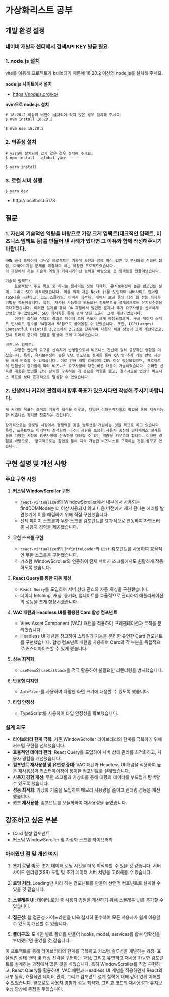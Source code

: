 # 가상화리스트 공부

## 개발 환경 설정

### 네이버 개발자 센터에서 검색API KEY 발급 필요

### 1. node.js 설치

vite를 이용해 프로젝트가 build되기 때문에 18.20.2 이상의 node.js를 설치해 주세요.

**node.js 사이트에서 설치**

- https://nodejs.org/ko/

**nvm으로 node.js 설치**

```
# 18.20.2 이상의 버전이 설치되어 있지 않은 경우 설치해 주세요.
$ nvm install 18.20.2

$ nvm use 18.20.2
```

### 2. 의존성 설치

```
# yarn이 설치되어 있지 않은 경우 설치해 주세요.
$ npm install --global yarn

$ yarn install
```

### 3. 로컬 서버 실행

```
$ yarn dev
```

- http://localhost:5173

## 질문

### 1. 자신의 기술적인 역량을 바탕으로 가장 크게 임팩트(테크적인 임팩트, 비즈니스 임팩트 등)를 만들어 낸 사례가 있다면 그 이유와 함께 작성해주시기 바랍니다.

    NHN 공식 홈페이지 리뉴얼 프로젝트는 기술적 도전과 함께 여러 법인 및 부서와의 긴밀한 협업, 다국어 지원 문제를 해결해야 하는 복잡한 프로젝트였습니다.
    이 과정에서 저는 기술적 역량과 커뮤니케이션 능력을 바탕으로 큰 임팩트를 만들어냈습니다.

    기술적 임팩트:
        프로젝트의 주요 목표 중 하나는 웹사이트 성능 최적화, 유지보수성이 높은 컴포넌트 설계, 그리고 SEO 최적화였습니다. 이를 위해 저는 Next.js를 도입하여 서버사이드 렌더링(SSR)을 구현하고, 코드 스플리팅, 이미지 최적화, 레이지 로딩 등의 최신 웹 성능 최적화 기법을 적용했습니다. 특히, 재사용 가능하고 모듈화된 컴포넌트를 설계함으로써 유지보수성을 극대화했습니다. 이러한 설계를 통해 QA 과정에서 발견된 문제나 추가 요구사항을 신속하게 반영할 수 있었으며, SEO 최적화를 통해 검색 엔진 노출이 크게 개선되었습니다.
        이러한 최적화 작업의 결과로 페이지 로딩 속도가 크게 향상되었으며, 구글 페이지 스피드 인사이트 점수를 84점에서 98점으로 끌어올릴 수 있었습니다. 또한, LCP(Largest Contentful Paint)를 3.2초에서 2.2초로 단축하여 사용자 체감 성능이 크게 개선되었고, 전체 트래픽 증가와 전환율 향상에 크게 기여하였습니다.

    비즈니스 임팩트:
        다양한 법인의 요구를 신속하게 반영함으로써 비즈니스 전반에 걸쳐 긍정적인 영향을 미쳤습니다. 특히, 유지보수성이 높은 VAC 컴포넌트 설계를 통해 QA 및 추가 기능 반영 시간을 크게 단축할 수 있었습니다. 이로 인해 개발 효율성이 20% 이상 향상되었으며, 프로젝트의 민첩성이 증가함에 따라 비즈니스 요구사항에 대한 빠른 대응이 가능해졌습니다. 이러한 신속한 대응은 법인들 간의 신뢰를 구축하는 데 중요한 역할을 했고, 결과적으로 법인의 비즈니스 목표를 보다 효과적으로 달성할 수 있었습니다.

### 2. 인생이나 커리어 관점에서 향후 목표가 있으시다면 작성해 주시기 바랍니다.

    제 커리어 목표는 조직의 기술적 혁신을 이루고, 다양한 이해관계자와의 협업을 통해 지속가능한 비즈니스 가치를 창출하는 것입니다.

    장기적으로는 글로벌 시장에서 경쟁력을 갖춘 솔루션을 개발하는 것을 목표로 하고 있습니다. 특히, 프론트엔드 아키텍처 최적화와 다국어 지원을 포함한 사용자 중심의 인터페이스 설계를 통해 다양한 시장의 요구사항에 신속하게 대응할 수 있는 역량을 키우고자 합니다. 이러한 경험을 바탕으로,  궁극적으로는 창업을 통해 지속 가능한 비즈니스를 구축하는 것을 꿈꾸고 있습니다.

## 구현 설명 및 개선 사항

### 주요 구현 사항

1. **커스텀 WindowScroller 구현**

   - `react-virtualized`의 WindowScroller에서 내부에서 사용되는 findDOMNode는 더 이상 사용되지 않고 다음 버전에서 제거 된다는 에러를 발견했기에 이를 해결하기 위해 직접 구현했습니다.
   - 전체 페이지 스크롤과 무한 스크롤 컴포넌트를 효과적으로 연동하여 자연스러운 사용자 경험을 제공했습니다.

2. **무한 스크롤 구현**

   - `react-virtualized`의 `InfiniteLoader`와 `List` 컴포넌트를 사용하여 효율적인 무한 스크롤을 구현했습니다.
   - 커스텀 WindowScroller와 연동하여 전체 페이지 스크롤에서도 원활하게 작동하도록 했습니다.

3. **React Query를 통한 자동 캐싱**

   - `React Query`를 도입하여 서버 상태 관리와 자동 캐싱을 구현했습니다.
   - 데이터 fetching, 캐싱, 동기화, 업데이트를 효율적으로 관리하여 애플리케이션의 성능을 크게 향상시켰습니다.

4. **VAC 패턴과 Headless UI를 활용한 Card 합성 컴포넌트**

   - View Asset Component (VAC) 패턴을 적용하여 프레젠테이션과 로직을 분리했습니다.
   - Headless UI 개념을 참고하여 스타일과 기능을 분리한 유연한 Card 컴포넌트를 구현했습니다. 합성 컴포넌트 패턴을 사용하여 Card의 각 부분을 독립적으로 커스터마이즈할 수 있게 했습니다.

5. **성능 최적화**

   - `useMemo`와 `useCallback`을 적극 활용하여 불필요한 리렌더링을 방지했습니다.

6. **반응형 디자인**

   - `AutoSizer`를 사용하여 다양한 화면 크기에 대응할 수 있도록 했습니다.

7. **타입 안정성**
   - TypeScript를 사용하여 타입 안정성을 확보했습니다.

### 설계 의도

- **라이브러리 한계 극복**: 기존 WindowScroller 라이브러리의 한계를 극복하기 위해 커스텀 구현을 선택했습니다.
- **효율적인 데이터 관리**: React Query를 도입하여 서버 상태 관리를 최적화하고, 사용자 경험을 개선했습니다.
- **컴포넌트 재사용성 및 유연성 증대**: VAC 패턴과 Headless UI 개념을 적용하여 높은 재사용성과 커스터마이징이 용이한 컴포넌트를 설계했습니다.
- **사용자 경험 개선**: 무한 스크롤과 가상화를 통해 대량의 데이터를 부드럽게 탐색할 수 있도록 했습니다.
- **성능 최적화**: 가상화 기술을 도입하여 메모리 사용량을 줄이고 렌더링 성능을 개선했습니다.
- **코드 재사용성**: 컴포넌트를 모듈화하여 재사용성을 높였습니다.

## 강조하고 싶은 부분

- Card 합성 컴포넌트
- 커스텀 WindowScroller 및 가상화 스크롤 라이브러리

### 아쉬웠던 점 및 개선 여지

1. **초기 로딩 속도**: 초기 데이터 로딩 시간을 더욱 최적화할 수 있을 것 같습니다. 서버 사이드 렌더링(SSR) 도입 및 초기 데이터 서버 서빙을 고려해볼 수 있습니다.

2. **로딩 처리**: Loading만 처리 하는 컴포넌트를 만들어 선언적 컴포넌트로 설계할 수 있을 것 같습니다.

3. **스켈레톤 UI**: 데이터 로딩 중 사용자 경험을 개선하기 위해 스켈레톤 UI를 추가할 수 있습니다.

4. **접근성**: 웹 접근성 가이드라인을 더욱 철저히 준수하여 모든 사용자가 쉽게 이용할 수 있도록 개선할 수 있습니다.

5. **폴더구조**: 도메인 별로 폴더를 만들어 hooks, model, services를 합쳐 명확성을 부여했으면 좋았을 것 같습니다.

이 프로젝트를 통해 라이브러리의 한계를 극복하고 커스텀 솔루션을 개발하는 과정, 효율적인 상태 관리 및 캐싱 전략을 구현하는 과정, 그리고 유연하고 재사용 가능한 컴포넌트를 설계하는 과정에서 많은 것을 배웠습니다. 특히 WindowScroller를 직접 구현하고, React Query를 활용하며, VAC 패턴과 Headless UI 개념을 적용하면서 React의 내부 동작, 효율적인 데이터 관리, 그리고 컴포넌트 설계 철학에 대해 깊이 있게 이해할 수 있었습니다. 앞으로도 사용자 경험과 성능 최적화, 그리고 코드의 재사용성과 유지보수성 향상에 중점을 두겠습니다.
